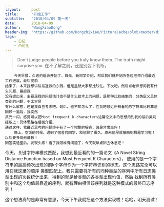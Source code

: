 ```yaml
---
layout:     post
title:      "开始工作"
subtitle:   "2018/04/09 第一天"
date:       2018-04-09
author:     "WangXiaoDong"
header-img: "https://github.com/Dongzhixiao/PictureCache/blob/master/diaryPic/20180408.jpg?raw=true"
tags:
    - 日记
    - 凸优化
---
```


>Don't judge people before you truly know them. The truth might surprise you. 
在不了解之前，还是别妄下判断。
                                                                               


```
    今天早晨，久违的组会开始了，首先，新同学介绍，然后我们就开始听各位老师介绍最近工作进展，最后提前
结束了，本来我想讲讲最近做的东西，但是显然大家都比较忙。下次吧。然后肖老师想问我有什么问题，最后我
没有提出来，主要是我的问题估计也不是什么技术上的问题，是那种比较抽象的，分类定义具体类别的问题，不太容易
有什么解答，还是我自己考虑吧。最后，也不知怎么了，在我吧最近所有看的的字符串比较算法回顾一遍后，我突然
灵光一闪，感觉可以把Most frequent k characters这篇论文中的思想用到我的最后类别提取上！具体思路在后面介绍。
通过这样，我最近思考的问题终于有了一个完整的解答，真是非常高兴！
    晚上，吃饭的时候，遇到了宿舍的同学，和他聊了很久。原来他早就接触到机器学习啦！以后要多向他请教！
回答实验室后，发现头疼！看了我颈椎有问题了，今天就早点回去休息吧！
```

今天，关键字符串模式匹配，我想到最近看的的一篇论文《A Novel String Distance Function based on Most Frequent K Characters》，
使用的是一个字符串的最高频次出现的前k个字母作为一个字符串识别的标志。这个思路完全可以用在我这里的顺序
类型匹配上，我只需要将所有的同种类型的序列中所有日志类型出现的次数统计出来，得到的就是给类型的各类型出现均值，然后
找到所有类别中和这个均值最靠近的序列，就有理由相信该序列就是这种模式的最终日志序列！

这个想法真的是非常有意思，今天下午我就把这个方法实现啦！哈哈，明天测试！
